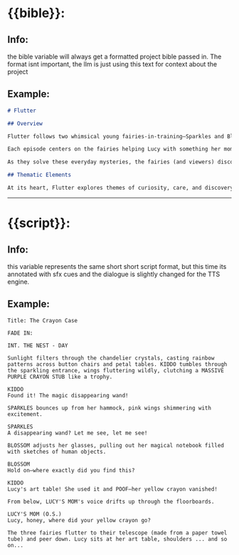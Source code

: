 # {{bible}}:

## Info:
the bible variable will always get a formatted project bible passed in. The format isnt important, the llm is just using this text for context about the project

## Example:
```markdown
# Flutter

## Overview

Flutter follows two whimsical young fairies-in-training—Sparkles and Blossom—assigned to a curious and kind-hearted 4-year-old human girl named Lucy. Acting as invisible guardians, they live in Lucy's home, hidden in nooks and crannies, tasked with quietly helping her thrive. There's just one catch: they're still learning how the human world works.

Each episode centers on the fairies helping Lucy with something her mom thinks she's lost—like her toothbrush, a missing sock, or a library book. But because Sparkles and Blossom don't understand what these objects are or why they matter, they must investigate their purpose, track them down, and return them—all without being seen.

As they solve these everyday mysteries, the fairies (and viewers) discover the why behind common routines and habits. Whether it's brushing your teeth, reading before bed, or putting toys away, Flutter helps preschoolers learn the "why" behind the "what" through wonder, imagination, and a little bit of magic.

## Thematic Elements

At its heart, Flutter explores themes of curiosity, care, and discovery through the eyes of two personal fairies helping a little girl navigate her everyday world. The show celebrates how children perceive magic in the ordinary—the sparkle in a sunbeam, the mystery of a lost object, or the... and so on
```
---

# {{script}}:

## Info:
this variable represents the same short short script format, but this time its annotated with sfx cues and the dialogue is slightly changed for the TTS engine.

## Example:
```fountain
Title: The Crayon Case

FADE IN:

INT. THE NEST - DAY

Sunlight filters through the chandelier crystals, casting rainbow patterns across button chairs and petal tables. KIDDO tumbles through the sparkling entrance, wings fluttering wildly, clutching a MASSIVE PURPLE CRAYON STUB like a trophy.

KIDDO
Found it! The magic disappearing wand!

SPARKLES bounces up from her hammock, pink wings shimmering with excitement.

SPARKLES
A disappearing wand? Let me see, let me see!

BLOSSOM adjusts her glasses, pulling out her magical notebook filled with sketches of human objects.

BLOSSOM
Hold on—where exactly did you find this?

KIDDO
Lucy's art table! She used it and POOF—her yellow crayon vanished!

From below, LUCY'S MOM's voice drifts up through the floorboards.

LUCY'S MOM (O.S.)
Lucy, honey, where did your yellow crayon go?

The three fairies flutter to their telescope (made from a paper towel tube) and peer down. Lucy sits at her art table, shoulders ... and so on...
```